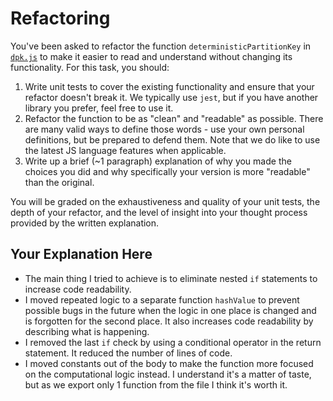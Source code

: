 # Refactoring

You've been asked to refactor the function `deterministicPartitionKey` in [`dpk.js`](dpk.js) to make it easier to read and understand without changing its functionality. For this task, you should:

1. Write unit tests to cover the existing functionality and ensure that your refactor doesn't break it. We typically use `jest`, but if you have another library you prefer, feel free to use it.
2. Refactor the function to be as "clean" and "readable" as possible. There are many valid ways to define those words - use your own personal definitions, but be prepared to defend them. Note that we do like to use the latest JS language features when applicable.
3. Write up a brief (~1 paragraph) explanation of why you made the choices you did and why specifically your version is more "readable" than the original.

You will be graded on the exhaustiveness and quality of your unit tests, the depth of your refactor, and the level of insight into your thought process provided by the written explanation.

## Your Explanation Here

- The main thing I tried to achieve is to eliminate nested `if` statements to increase code readability.
- I moved repeated logic to a separate function `hashValue` to prevent possible bugs in the future when the logic in one place is changed and is forgotten for the second place. It also increases code readability by describing what is happening.
- I removed the last `if` check by using a conditional operator in the return statement. It reduced the number of lines of code.
- I moved constants out of the body to make the function more focused on the computational logic instead. I understand it's a matter of taste, but as we export only 1 function from the file I think it's worth it.
